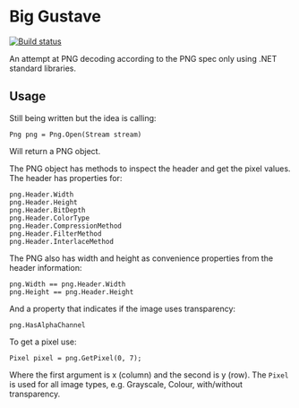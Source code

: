 # Big Gustave #

[![Build status](https://ci.appveyor.com/api/projects/status/nh12x7vg36qxunp0?svg=true)](https://ci.appveyor.com/project/EliotJones/biggustave)

An attempt at PNG decoding according to the PNG spec only using .NET standard libraries.

## Usage ##

Still being written but the idea is calling:

    Png png = Png.Open(Stream stream)

Will return a PNG object.

The PNG object has methods to inspect the header and get the pixel values. The header has properties for:

    png.Header.Width
    png.Header.Height
    png.Header.BitDepth
    png.Header.ColorType
    png.Header.CompressionMethod
    png.Header.FilterMethod
    png.Header.InterlaceMethod

The PNG also has width and height as convenience properties from the header information:

    png.Width == png.Header.Width
    png.Height == png.Header.Height

And a property that indicates if the image uses transparency:

    png.HasAlphaChannel

To get a pixel use:

    Pixel pixel = png.GetPixel(0, 7);

Where the first argument is x (column) and the second is y (row). The `Pixel` is used for all image types, e.g. Grayscale, Colour, with/without transparency.